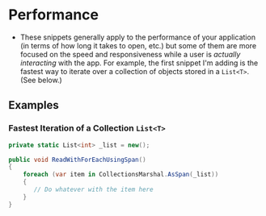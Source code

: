 # Performance

- These snippets generally apply to the performance of your application (in terms of how long it takes to open, etc.) but some of them are more focused on the speed and responsiveness while a user is *actually interacting* with the app. For example, the first snippet I'm adding is the fastest way to iterate over a collection of objects stored in a `List<T>`. (See below.)

## Examples

### Fastest Iteration of a Collection `List<T>`
  
```csharp
private static List<int> _list = new();

public void ReadWithForEachUsingSpan()
{
    foreach (var item in CollectionsMarshal.AsSpan(_list))
    {
       // Do whatever with the item here
    }
}
```
